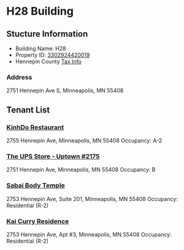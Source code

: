 H28 Building
===========

## Stucture Information

* Building Name: H28
* Property ID: [3302924420019](http://apps.ci.minneapolis.mn.us/PIApp/GeneralInfoRpt.aspx?pid=3302924420019)
* Hennepin County [Tax Info](http://www16.co.hennepin.mn.us/pins/printdetails.jsp?pid=3302924420019)

### Address
2751 Hennepin Ave S,
Minneapolis, MN 55408

## Tenant List

### [KinhDo Restaurant](http://www.kinhdo.com)
2755 Hennepin Ave, Minneapolis, MN 55408
Occupancy: A-2

### [The UPS Store - Uptown #2175](http://minneapolis-mn-2175.theupsstorelocal.com)
2751 Hennepin Ave, Minneapolis, MN 55408
Occupancy: B

### [Sabai Body Temple](http://www.sabaibodytemple.com)
2753 Hennepin Ave, Suite 201, Minneapolis, MN 55408
Occupancy: Residential (R-2)

### [Kai Curry Residence](http://www.kai.land)
2753 Hennepin Ave, Apt #3, Minneapolis, MN 55408
Occupancy: Residential (R-2)

